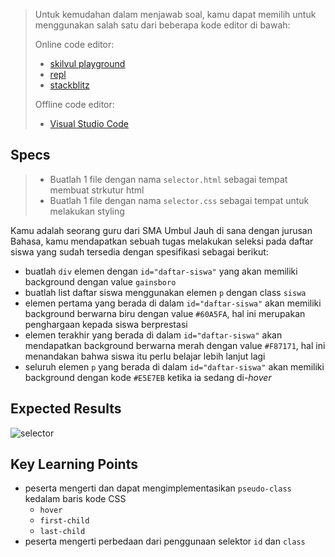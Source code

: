 > Untuk kemudahan dalam menjawab soal, kamu dapat memilih untuk menggunakan salah satu dari beberapa kode editor di bawah:
>
> Online code editor:
> - [skilvul playground](https://skilvul.com/paths/coding-di-skilvul-playground)
> - [repl](https://replit.com/)
> - [stackblitz](https://stackblitz.com/)
>
> Offline code editor:
> - [Visual Studio Code](https://code.visualstudio.com/)

## Specs
> - Buatlah 1 file dengan nama `selector.html` sebagai tempat membuat strkutur html
> - Buatlah 1 file dengan nama `selector.css` sebagai tempat untuk melakukan styling


Kamu adalah seorang guru dari SMA Umbul Jauh di sana dengan jurusan Bahasa, kamu mendapatkan sebuah tugas melakukan seleksi pada daftar siswa yang sudah tersedia dengan spesifikasi sebagai berikut:

- buatlah `div` elemen dengan `id="daftar-siswa"` yang akan memiliki background dengan value `gainsboro`
- buatlah list daftar siswa menggunakan elemen `p` dengan class `siswa`
- elemen pertama yang berada di dalam `id="daftar-siswa"` akan memiliki background berwarna biru dengan value `#60A5FA`, hal ini merupakan penghargaan kepada siswa berprestasi
- elemen terakhir yang berada di dalam `id="daftar-siswa"` akan mendapatkan background berwarna merah dengan value `#F87171`, hal ini menandakan bahwa siswa itu perlu belajar lebih lanjut lagi
- seluruh elemen `p` yang berada di dalam `id="daftar-siswa"` akan memiliki background dengan kode `#E5E7EB` ketika ia sedang di-*hover*

## Expected Results
![selector](https://skilvul-prod-01.s3.ap-southeast-1.amazonaws.com/lesson/full-stack-assignment/css-assignment-selector.gif)

## Key Learning Points
- peserta mengerti dan dapat mengimplementasikan `pseudo-class` kedalam baris kode CSS
    - `hover`
    - `first-child`
    - `last-child`
- peserta mengerti perbedaan dari penggunaan selektor `id` dan `class`
